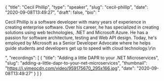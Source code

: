 {
  "title": "Cecil Phillip",
  "type": "speaker",
  "slug": "cecil-phillip",
  "date": "2020-09-08T13:49:27",
  "draft": false,
  "bio": "<p>Cecil Phillip is a software developer with many years of experience in creating enterprise software. Over his career, he has specialized in creating solutions using web technologies, .NET and Microsoft Azure. He has a passion for software architecture, testing and Web API design. Today, he's employed by Microsoft as a Senior Developer Advocate where he helps guide students and developers get up to speed with cloud technology.\r\n</p>",
  "recordings": [
    {
      "title": "Adding a little DAPR to your .NET Microservices",
      "slug": "adding-a-little-dapr-to-your-net-microservices",
      "thumbnail": "https://i.vimeocdn.com/video/959175670_295x166.jpg",
      "date": "2020-09-08T13:49:27"
    }
  ]
}